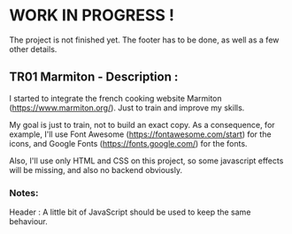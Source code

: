 # WORK IN PROGRESS !
The project is not finished yet. The footer has to be done, as well as a few other details.

## TR01 Marmiton - Description :
I started to integrate the french cooking website Marmiton (https://www.marmiton.org/). Just to train and improve my skills.

My goal is just to train, not to build an exact copy. As a consequence, for example, I'll use Font Awesome (https://fontawesome.com/start) for the icons, and Google Fonts (https://fonts.google.com/) for the fonts.

Also, I'll use only HTML and CSS on this project, so some javascript effects will be missing, and also no backend obviously.

### Notes:
Header : A little bit of JavaScript should be used to keep the same behaviour.


